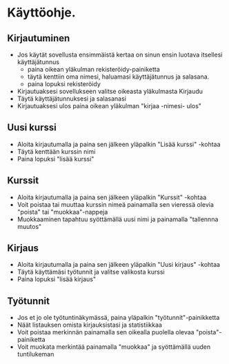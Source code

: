 # Käyttöohje. 
## Kirjautuminen  
- Jos käytät sovellusta ensimmäistä kertaa on sinun ensin luotava itsellesi käyttäjätunnus
    - paina oikean yläkulman rekisteröidy-painiketta
    - täytä kenttiin oma nimesi, haluamasi käyttäjätunnus ja salasana.
    - paina lopuksi rekisteröidy
- Kirjautuaksesi sovellukseen valitse oikeasta yläkulmasta Kirjaudu
- Täytä käyttäjätunnuksesi ja salasanasi
- Kirjautuaksesi ulos paina oikean yläkulman "kirjaa -nimesi- ulos"

## Uusi kurssi   
- Aloita kirjautumalla ja paina sen jälkeen yläpalkin "Lisää kurssi" -kohtaa
- Täytä kenttään kurssin nimi
- Paina lopuksi "lisää kurssi"

## Kurssit
- Aloita kirjautumalla ja paina sen jälkeen yläpalkin "Kurssit" -kohtaa
- Voit poistaa tai muuttaa kurssin nimeä painamalla sen vieressä olevia "poista" tai "muokkaa"-nappeja
- Muokkaaminen tapahtuu syöttämällä uusi nimi ja painamalla "tallennna muutos"

## Kirjaus  
- Aloita kirjautumalla ja paina sen jälkeen yläpalkin "Uusi kirjaus" -kohtaa
- Täytä käyttämäsi työtunnit ja valitse valikosta kurssi
- Paina lopuksi "lisää kirjaus"

## Työtunnit
- Jos et jo ole työtuntinäkymässä, paina yläpalkin "työtunnit"-painikketta
- Näät listauksen omista kirjauksistasi ja statistiikkaa
- Voit poistaa merkinnän painamalla sen oikealla puolella olevaa "poista"-painiketta
- Voit muokata merkintää painamalla "muokkaa" ja syöttämällä uuden tuntilukeman
